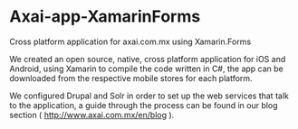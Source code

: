 Axai-app-XamarinForms
=====================

Cross platform application for axai.com.mx using Xamarin.Forms

We created an open source, native, cross platform application for iOS and Android, using Xamarin to compile 
the code written in C#, the app can be downloaded from the respective mobile stores for each platform.

We configured Drupal and Solr in order to set up the web services that talk to the application, a guide through
the process can be found in our blog section ( http://www.axai.com.mx/en/blog ).
